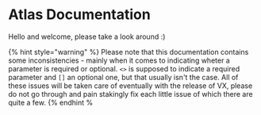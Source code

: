 # Atlas Documentation

Hello and welcome, please take a look around :)

{% hint style="warning" %}
Please note that this documentation contains some inconsistencies - mainly when it comes to indicating wheter a parameter is required or optional. `<>` is supposed to indicate a required parameter and `[]` an optional one, but that usually isn't the case. All of these issues will be taken care of eventually with the release of VX, please do not go through and pain stakingly fix each little issue of which there are quite a few.
{% endhint %
